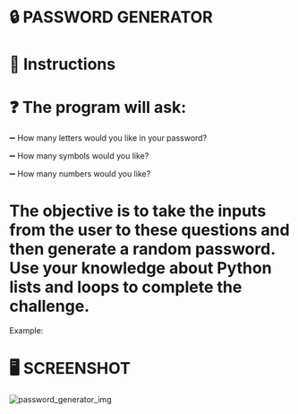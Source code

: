 # :lock: PASSWORD GENERATOR

# 📝 Instructions

# :question: The program will ask:

:heavy_minus_sign: How many letters would you like in your password?

:heavy_minus_sign: How many symbols would you like?

:heavy_minus_sign: How many numbers would you like?

# The objective is to take the inputs from the user to these questions and then generate a random password. Use your knowledge about Python lists and loops to complete the challenge.

Example:
# :desktop_computer: SCREENSHOT 

![password_generator_img](https://user-images.githubusercontent.com/118696796/206564949-df769a17-770c-45dd-8412-48eb013c2ba0.png)
